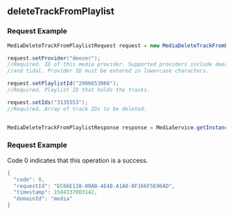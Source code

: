 ## deleteTrackFromPlaylist


### Request Example

```java
MediaDeleteTrackFromPlaylistRequest request = new MediaDeleteTrackFromPlaylistRequest();

request.setProvider("deezer"); 
//Required. ID of this media provider. Supported providers include deezer (premium account) 
//and tidal. Provider ID must be entered in lowercase characters.

request.setPlaylistId("2906653066"); 
//Required. Playlist ID that holds the tracks.

request.setIds("3135553");
//Required. Array of track IDs to be deleted.


MediaDeleteTrackFromPlaylistResponse response = MediaService.getInstance().deleteTrackFromPlaylist(request);

```
### Request Example
Code 0 indicates that this operation is a success.

```java
{
  "code": 0,
  "requestId": "EC66E128-00AB-4E48-A1A0-BF166F5E96AD",
  "timestamp": 1584337003142,
  "domainId": "media"
}

```
